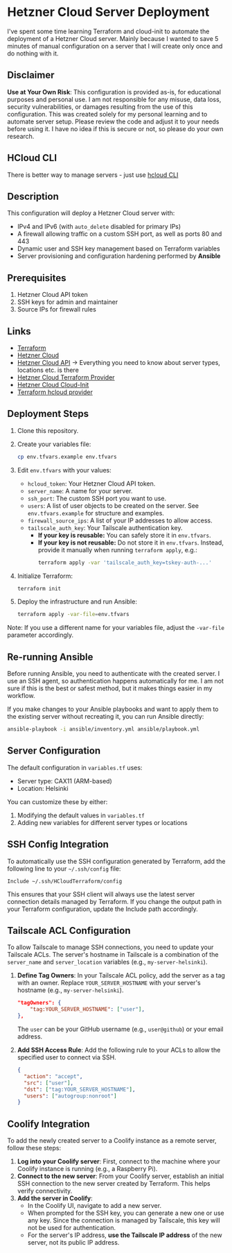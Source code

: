 # Hetzner Cloud Server Deployment

I've spent some time learning Terraform and cloud-init to automate the deployment of a Hetzner Cloud server. Mainly because I wanted to save 5 minutes of manual configuration on a server that I will create only once and do nothing with it.

## Disclaimer

**Use at Your Own Risk**: This configuration is provided as-is, for educational purposes and personal use. I am not responsible for any misuse, data loss, security vulnerabilities, or damages resulting from the use of this configuration. This was created solely for my personal learning and to automate server setup. Please review the code and adjust it to your needs before using it. I have no idea if this is secure or not, so please do your own research.

## HCloud CLI

There is better way to manage servers - just use [hcloud CLI](https://github.com/hetznercloud/cli)

## Description

This configuration will deploy a Hetzner Cloud server with:

- IPv4 and IPv6 (with `auto_delete` disabled for primary IPs)
- A firewall allowing traffic on a custom SSH port, as well as ports 80 and 443
- Dynamic user and SSH key management based on Terraform variables
- Server provisioning and configuration hardening performed by **Ansible**

## Prerequisites

1. Hetzner Cloud API token
2. SSH keys for admin and maintainer
3. Source IPs for firewall rules

## Links

- [Terraform](https://www.terraform.io/)
- [Hetzner Cloud](https://www.hetzner.com/cloud)
- [Hetzner Cloud API](https://docs.hetzner.cloud/) -> Everything you need to know about server types, locations etc. is there
- [Hetzner Cloud Terraform Provider](https://registry.terraform.io/providers/hetznercloud/hcloud/latest/docs)
- [Hetzner Cloud Cloud-Init](https://docs.hetzner.cloud/#servers-create-a-server)
- [Terraform hcloud provider](https://github.com/hetznercloud/terraform-provider-hcloud)

## Deployment Steps

1.  Clone this repository.

2.  Create your variables file:

    ```bash
    cp env.tfvars.example env.tfvars
    ```

3.  Edit `env.tfvars` with your values:

    - `hcloud_token`: Your Hetzner Cloud API token.
    - `server_name`: A name for your server.
    - `ssh_port`: The custom SSH port you want to use.
    - `users`: A list of user objects to be created on the server. See `env.tfvars.example` for structure and examples.
    - `firewall_source_ips`: A list of your IP addresses to allow access.
    - `tailscale_auth_key`: Your Tailscale authentication key.
      - **If your key is reusable:** You can safely store it in `env.tfvars`.
      - **If your key is not reusable:** Do not store it in `env.tfvars`. Instead, provide it manually when running `terraform apply`, e.g.:
        ```bash
        terraform apply -var 'tailscale_auth_key=tskey-auth-...'
        ```

4.  Initialize Terraform:

    ```bash
    terraform init
    ```

5.  Deploy the infrastructure and run Ansible:
    ```bash
    terraform apply -var-file=env.tfvars
    ```

Note: If you use a different name for your variables file, adjust the `-var-file` parameter accordingly.

## Re-running Ansible

Before running Ansible, you need to authenticate with the created server. I use an SSH agent, so authentication happens automatically for me. I am not sure if this is the best or safest method, but it makes things easier in my workflow.

If you make changes to your Ansible playbooks and want to apply them to the existing server without recreating it, you can run Ansible directly:

```bash
ansible-playbook -i ansible/inventory.yml ansible/playbook.yml
```

## Server Configuration

The default configuration in `variables.tf` uses:

- Server type: CAX11 (ARM-based)
- Location: Helsinki

You can customize these by either:

1. Modifying the default values in `variables.tf`
2. Adding new variables for different server types or locations

## SSH Config Integration

To automatically use the SSH configuration generated by Terraform, add the following line to your `~/.ssh/config` file:

```
Include ~/.ssh/HCloudTerraform/config
```

This ensures that your SSH client will always use the latest server connection details managed by Terraform. If you change the output path in your Terraform configuration, update the Include path accordingly.

## Tailscale ACL Configuration

To allow Tailscale to manage SSH connections, you need to update your Tailscale ACLs. The server's hostname in Tailscale is a combination of the `server_name` and `server_location` variables (e.g., `my-server-helsinki`).

1.  **Define Tag Owners**:
    In your Tailscale ACL policy, add the server as a tag with an owner. Replace `YOUR_SERVER_HOSTNAME` with your server's hostname (e.g., `my-server-helsinki`).

    ```json
    "tagOwners": {
    	"tag:YOUR_SERVER_HOSTNAME": ["user"],
    },
    ```

    The `user` can be your GitHub username (e.g., `user@github`) or your email address.

2.  **Add SSH Access Rule**:
    Add the following rule to your ACLs to allow the specified user to connect via SSH.

    ```json
    {
      "action": "accept",
      "src": ["user"],
      "dst": ["tag:YOUR_SERVER_HOSTNAME"],
      "users": ["autogroup:nonroot"]
    }
    ```

## Coolify Integration

To add the newly created server to a Coolify instance as a remote server, follow these steps:

1.  **Log into your Coolify server**: First, connect to the machine where your Coolify instance is running (e.g., a Raspberry Pi).
2.  **Connect to the new server**: From your Coolify server, establish an initial SSH connection to the new server created by Terraform. This helps verify connectivity.
3.  **Add the server in Coolify**:
    - In the Coolify UI, navigate to add a new server.
    - When prompted for the SSH key, you can generate a new one or use any key. Since the connection is managed by Tailscale, this key will not be used for authentication.
    - For the server's IP address, **use the Tailscale IP address** of the new server, not its public IP address.
